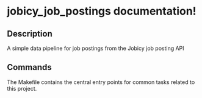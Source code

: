 # jobicy_job_postings documentation!

## Description

A simple data pipeline for job postings from the Jobicy job posting API

## Commands

The Makefile contains the central entry points for common tasks related to this project.

